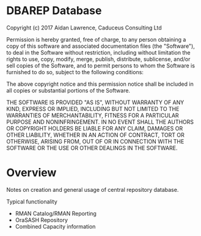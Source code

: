 <H1>DBAREP Database</H1>

Copyright (c) 2017 Aidan Lawrence, Caduceus Consulting Ltd

Permission is hereby granted, free of charge, to any person obtaining
a copy of this software and associated documentation files (the
"Software"), to deal in the Software without restriction, including
without limitation the rights to use, copy, modify, merge, publish,
distribute, sublicense, and/or sell copies of the Software, and to
permit persons to whom the Software is furnished to do so, subject to
the following conditions:

The above copyright notice and this permission notice shall be
included in all copies or substantial portions of the Software.

THE SOFTWARE IS PROVIDED "AS IS", WITHOUT WARRANTY OF ANY KIND,
EXPRESS OR IMPLIED, INCLUDING BUT NOT LIMITED TO THE WARRANTIES OF
MERCHANTABILITY, FITNESS FOR A PARTICULAR PURPOSE AND
NONINFRINGEMENT. IN NO EVENT SHALL THE AUTHORS OR COPYRIGHT HOLDERS BE
LIABLE FOR ANY CLAIM, DAMAGES OR OTHER LIABILITY, WHETHER IN AN ACTION
OF CONTRACT, TORT OR OTHERWISE, ARISING FROM, OUT OF OR IN CONNECTION
WITH THE SOFTWARE OR THE USE OR OTHER DEALINGS IN THE SOFTWARE.

<H1>Overview</H1>

Notes on creation and general usage of central repository database. 

Typical functionality

<ul>
	<li>RMAN Catalog/RMAN Reporting</li>
	<li>OraSASH Repository</li>
	<li>Combined Capacity information </li>
</ul>

